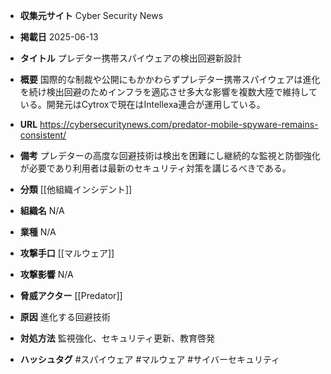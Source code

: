 - **収集元サイト**
Cyber Security News

- **掲載日**
2025-06-13

- **タイトル**
プレデター携帯スパイウェアの検出回避新設計

- **概要**
国際的な制裁や公開にもかかわらずプレデター携帯スパイウェアは進化を続け検出回避のためインフラを適応させ多大な影響を複数大陸で維持している。開発元はCytroxで現在はIntellexa連合が運用している。

- **URL**
https://cybersecuritynews.com/predator-mobile-spyware-remains-consistent/

- **備考**
プレデターの高度な回避技術は検出を困難にし継続的な監視と防御強化が必要であり利用者は最新のセキュリティ対策を講じるべきである。

- **分類**
[[他組織インシデント]]

- **組織名**
N/A

- **業種**
N/A

- **攻撃手口**
[[マルウェア]]

- **攻撃影響**
N/A

- **脅威アクター**
[[Predator]]

- **原因**
進化する回避技術

- **対処方法**
監視強化、セキュリティ更新、教育啓発

- **ハッシュタグ**
#スパイウェア #マルウェア #サイバーセキュリティ
